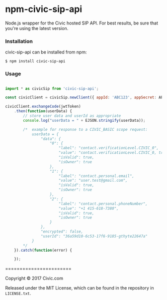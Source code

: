 # npm-civic-sip-api

Node.js wrapper for the Civic hosted SIP API.  For best results, be sure that you're using the latest version.

### Installation

civic-sip-api can be installed from npm:

```
$ npm install civic-sip-api

```

### Usage
```javascript

import * as civicSip from 'civic-sip-api';

const civicClient = civicSip.newClient({ appId: 'ABC123', appSecret: APP_SECRET });

civicClient.exchangeCode(jwtToken)
    .then(function(userData) {
        // store user data and userId as appropriate
        console.log("userData = " + EJSON.stringify(userData));

        /*  example for response to a CIVIC_BASIC scope request:
            userData = {
                "data": {
                    "0": {
                        "label": "contact.verificationLevel.CIVIC_0",
                        "value": "contact.verificationLevel.CIVIC_0, true",
                        "isValid": true,
                        "isOwner": true
                    },
                    "1": {
                        "label": "contact.personal.email",
                        "value": "user.test@gmail.com",
                        "isValid": true,
                        "isOwner": true
                    },
                    "2": {
                        "label": "contact.personal.phoneNumber",
                        "value": "+1 415-618-7380",
                        "isValid": true,
                        "isOwner": true
                    }
                },
                "encrypted": false,
                "userId": "36a59d10-6c53-17f6-9185-gthyte22647a"
            }
        */
    }).catch(function(error) {

    });

```


=======================

Copyright &copy; 2017 Civic.com

Released under the MIT License, which can be found in the repository in `LICENSE.txt`.



